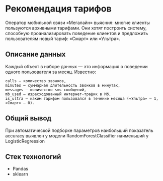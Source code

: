 # Рекомендация тарифов

Оператор мобильной связи «Мегалайн» выяснил: многие клиенты пользуются архивными тарифами. Они хотят построить систему, способную проанализировать поведение клиентов и предложить пользователям новый тариф: «Смарт» или «Ультра».

## Описание данных

Каждый объект в наборе данных — это информация о поведении одного пользователя за месяц. Известно:

    сalls — количество звонков,
    minutes — суммарная длительность звонков в минутах,
    messages — количество sms-сообщений,
    mb_used — израсходованный интернет-трафик в Мб,
    is_ultra — каким тарифом пользовался в течение месяца («Ультра» — 1, «Смарт» — 0).

## Общий вывод

При автоматической подборке параметров наибольший показатель accuracy выявлен у модели RandomForestClassifier наименьший у LogisticRegression

## Стек технологий

- Pandas
- sklearn
